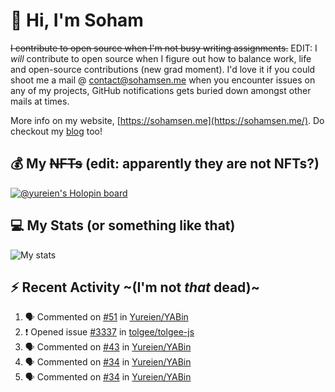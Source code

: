 # 👋 Hi, I'm Soham

~~I contribute to open source when I'm not busy writing assignments.~~
EDIT: I _will_ contribute to open source when I figure out how to balance work, life and open-source contributions (new grad moment). I'd love it if you could shoot me a mail @ [contact@sohamsen.me](mailto:contact@sohamsen.me) when you encounter issues on any of my projects, GitHub notifications gets buried down amongst other mails at times.

More info on my website, [https://sohamsen.me](https://sohamsen.me/). Do checkout my [blog](https://blog.sohamsen.me/) too!

## 💰 My ~~NFTs~~ (edit: apparently they are not NFTs?)

[![@yureien's Holopin board](https://holopin.io/api/user/board?user=yureien)](https://holopin.io/@yureien)

## 💻 My Stats (or something like that)

![My stats](https://github-readme-stats.vercel.app/api?username=Yureien&count_private=true&show_icons=true&theme=dracula)

## ⚡️ Recent Activity ~(I'm not _that_ dead)~

<!--START_SECTION:activity-->
1. 🗣 Commented on [#51](https://github.com/Yureien/YABin/issues/51#issuecomment-2118016722) in [Yureien/YABin](https://github.com/Yureien/YABin)
2. ❗ Opened issue [#3337](https://github.com/tolgee/tolgee-js/issues/3337) in [tolgee/tolgee-js](https://github.com/tolgee/tolgee-js)
3. 🗣 Commented on [#43](https://github.com/Yureien/YABin/issues/43#issuecomment-2096181143) in [Yureien/YABin](https://github.com/Yureien/YABin)
4. 🗣 Commented on [#34](https://github.com/Yureien/YABin/issues/34#issuecomment-2096059547) in [Yureien/YABin](https://github.com/Yureien/YABin)
5. 🗣 Commented on [#34](https://github.com/Yureien/YABin/issues/34#issuecomment-2096057552) in [Yureien/YABin](https://github.com/Yureien/YABin)
<!--END_SECTION:activity-->
